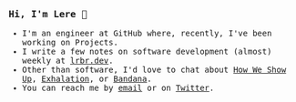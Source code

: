 <samp>
  <h3>Hi, I'm Lere 👋</h3>
  <ul>
    <li>I'm an engineer at GitHub where, recently, I've been working on Projects.</li>
    <li>I write a few notes on software development (almost) weekly at <a href="https://lrbr.dev">lrbr.dev</a>.</li>
    <li>Other than software, I'd love to chat about <a href="http://www.miabirdsong.com/how-we-show-up">How We Show Up</a>, <a href="https://www.penguinrandomhouse.com/books/538034/exhalation-by-ted-chiang/">Exhalation</a>, or <a href="https://freddiegibbsmadlib.bandcamp.com/album/bandana">Bandana</a>.</li>
  <li>You can reach me by <a href="mailto:lerebear@github.com">email</a> or on <a href="https://twitter.com/lerebear">Twitter</a>.</li>
  </ul>
 </samp>
